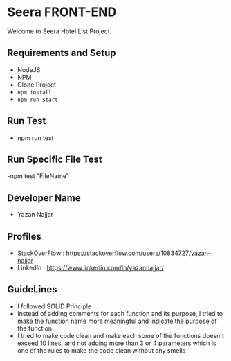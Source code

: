 # Seera FRONT-END #

Welcome to Seera Hotel List Project.


## Requirements and Setup ##
- NodeJS
- NPM
- Clone Project
- ```npm install```
- ```npm run start```

## Run Test
- npm run test

## Run Specific File Test
-npm test "FileName"

## Developer Name
- Yazan Najjar

## Profiles
- StackOverFlow : https://stackoverflow.com/users/10834727/yazan-najjar
- LinkedIn : https://www.linkedin.com/in/yazannajjar/

## GuideLines
- I followed SOLID Principle
- Instead of adding comments for each function and its purpose, I tried to make the function name more meaningful and indicate the purpose of the function
- I tried to make code clean and make each some of the functions doesn't exceed 10 lines, and not adding more than 3 or 4 parameters which is one of the rules to make the code clean without any smells
